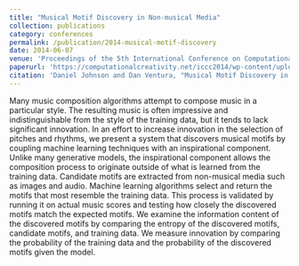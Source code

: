 ```yaml
---
title: "Musical Motif Discovery in Non-musical Media"
collection: publications
category: conferences
permalink: /publication/2014-musical-motif-discovery
date: 2014-06-07
venue: 'Proceedings of the 5th International Conference on Computational Creativity'
paperurl: 'https://computationalcreativity.net/iccc2014/wp-content/uploads/2014/06/7.1_Johnson.pdf'
citation: 'Daniel Johnson and Dan Ventura, "Musical Motif Discovery in Non-musical Media", Proceedings of the 5th International Conference on Computational Creativity, pp. 91-99, 2014'
---
```


Many music composition algorithms attempt to compose music in a particular style. The resulting music is often impressive and indistinguishable from the style of the training data, but it tends to lack significant innovation. In an effort to increase innovation in the selection of pitches and rhythms, we present a system that discovers musical motifs by coupling machine learning techniques with an inspirational component. Unlike many generative models, the inspirational component allows the composition process to originate outside of what is learned from the training data. Candidate motifs are extracted from non-musical media such as images and audio. Machine learning algorithms select and return the motifs that most resemble the training data. This process is validated by running it on actual music scores and testing how closely the discovered motifs
match the expected motifs. We examine the information content of the discovered motifs by comparing the entropy of the discovered motifs, candidate motifs, and training data. We measure innovation by comparing the probability of the training data and the probability of the discovered motifs given the model.

